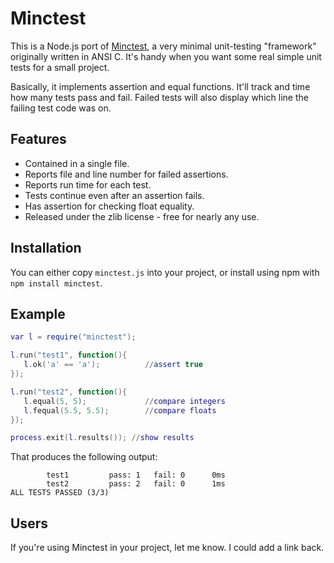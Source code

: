 # Minctest

This is a Node.js port of [Minctest](https://codeplea.com/minctest), a very
minimal unit-testing "framework" originally written in ANSI C. It's handy when
you want some real simple unit tests for a small project.

Basically, it implements assertion and equal functions. It'll track and time
how many tests pass and fail. Failed tests will also display which line the
failing test code was on.

## Features

- Contained in a single file.
- Reports file and line number for failed assertions.
- Reports run time for each test.
- Tests continue even after an assertion fails.
- Has assertion for checking float equality.
- Released under the zlib license - free for nearly any use.

## Installation

You can either copy `minctest.js` into your project, or install using npm with
`npm install minctest`.

## Example

```lua
var l = require("minctest");

l.run("test1", function(){
   l.ok('a' == 'a');          //assert true
});

l.run("test2", function(){
   l.equal(5, 5);             //compare integers
   l.fequal(5.5, 5.5);        //compare floats
});

process.exit(l.results()); //show results
```

That produces the following output:

            test1         pass: 1   fail: 0      0ms
            test2         pass: 2   fail: 0      1ms
    ALL TESTS PASSED (3/3)



## Users

If you're using Minctest in your project, let me know. I could add a link back.
